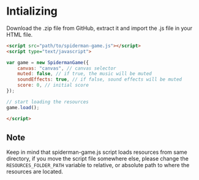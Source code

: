 # Intializing

Download the .zip file from GitHub, extract it and import the .js file in your HTML file.

```html
<script src="path/to/spiderman-game.js"></script>
<script type="text/javascript">

var game = new SpidermanGame({
    canvas: "canvas", // canvas selector
    muted: false, // if true, the music will be muted
    soundEffects: true, // if false, sound effects will be muted
    score: 0, // initial score
});

// start loading the resources
game.load();

</script>
```

## Note
Keep in mind that spiderman-game.js script loads resources from same directory, if you move the script file somewhere else, please change the ``RESOURCES_FOLDER_PATH`` variable to relative, or absolute path to where the resources are located.